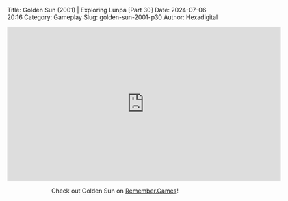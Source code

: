 Title: Golden Sun (2001) | Exploring Lunpa [Part 30]
Date: 2024-07-06 20:16
Category: Gameplay
Slug: golden-sun-2001-p30
Author: Hexadigital

<center><iframe src="https://www.youtube.com/embed/k2w82vqljLc?feature=oembed" allow="accelerometer; autoplay; encrypted-media; gyroscope; picture-in-picture" width="640" height="360" frameborder="0"></iframe>

Check out Golden Sun on [Remember.Games](https://remember.games/game/3374/golden-sun/)!</center>